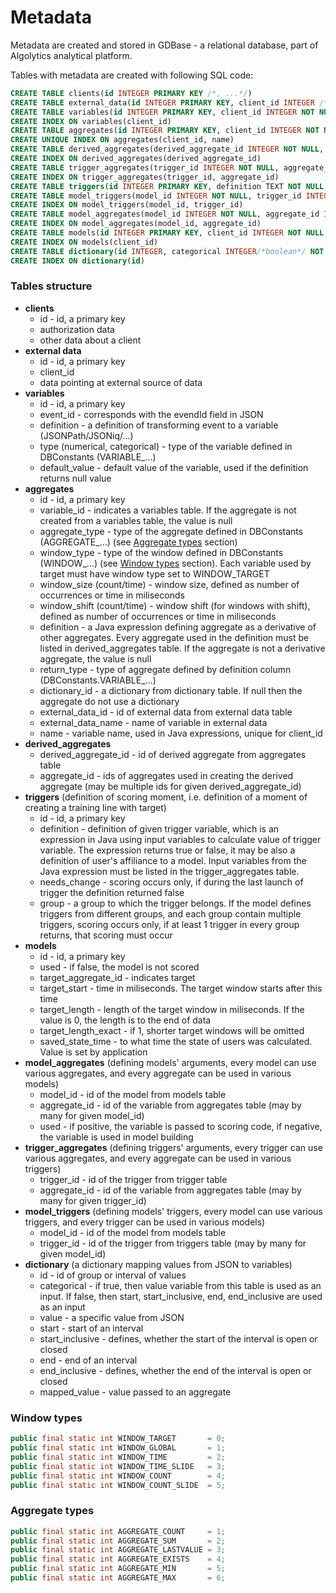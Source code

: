 # Metadata #
Metadata are created and stored in GDBase - a relational database, part of Algolytics analytical platform.

Tables with metadata are created with following SQL code:
```sql
CREATE TABLE clients(id INTEGER PRIMARY KEY /*, ...*/)
CREATE TABLE external_data(id INTEGER PRIMARY KEY, client_id INTEGER /*, ...*/)
CREATE TABLE variables(id INTEGER PRIMARY KEY, client_id INTEGER NOT NULL, event_id INTEGER NOT NULL, definition TEXT NOT NULL, type INTEGER NOT NULL CHECK(type = 1 OR type = 2), default_value TEXT)
CREATE INDEX ON variables(client_id)
CREATE TABLE aggregates(id INTEGER PRIMARY KEY, client_id INTEGER NOT NULL, variable_id INTEGER, aggregate_type INTEGER, window_type INTEGER, window_size/*count|time*/ INTEGER, window_shift/*count|time*/ INTEGER, definition TEXT, return_type INTEGER CHECK((definition IS NULL AND return_type IS NULL) OR (definition IS NOT NULL AND return_type IS NOT NULL AND (return_type = 1 OR return_type = 2))), dictionary_id INTEGER, external_data_id INTEGER, external_data_name TEXT, name TEXT NOT NULL CHECK(name REGEXP '[a-zA-Z_$][a-zA-Z_$0-9]*'))
CREATE UNIQUE INDEX ON aggregates(client_id, name)
CREATE TABLE derived_aggregates(derived_aggregate_id INTEGER NOT NULL, aggregate_id INTEGER NOT NULL)
CREATE INDEX ON derived_aggregates(derived_aggregate_id)
CREATE TABLE trigger_aggregates(trigger_id INTEGER NOT NULL, aggregate_id INTEGER NOT NULL)
CREATE INDEX ON trigger_aggregates(trigger_id, aggregate_id)
CREATE TABLE triggers(id INTEGER PRIMARY KEY, definition TEXT NOT NULL, needs_change INTEGER/*boolean*/ NOT NULL CHECK(needs_change = 0 OR needs_change = 1), `group` INTEGER NOT NULL)
CREATE TABLE model_triggers(model_id INTEGER NOT NULL, trigger_id INTEGER NOT NULL)
CREATE INDEX ON model_triggers(model_id, trigger_id)
CREATE TABLE model_aggregates(model_id INTEGER NOT NULL, aggregate_id INTEGER NOT NULL, used INTEGER/*boolean*/ NOT NULL CHECK(used = 0 OR used = 1))
CREATE INDEX ON model_aggregates(model_id, aggregate_id)
CREATE TABLE models(id INTEGER PRIMARY KEY, client_id INTEGER NOT NULL, used INTEGER/*boolean*/ NOT NULL CHECK(used = 0 OR used = 1), target_aggregate_id INTEGER NOT NULL, target_start INTEGER NOT NULL CHECK(target_start >= 0), target_length INTEGER NOT NULL CHECK(target_length >= 0), target_length_exact INTEGER/*boolean*/ NOT NULL CHECK(target_length_exact = 0 OR target_length_exact = 1), scoring_code TEXT CHECK(NOT used OR scoring_code IS NOT NULL), saved_state_time INTEGER CHECK(NOT used OR saved_state_time IS NOT NULL))
CREATE INDEX ON models(client_id)
CREATE TABLE dictionary(id INTEGER, categorical INTEGER/*boolean*/ NOT NULL CHECK(categorical = 0 OR categorical = 1), value TEXT CHECK(categorical OR value IS NULL), start FLOAT CHECK(NOT categorical OR start IS NULL), start_inclusive FLOAT CHECK((start IS NULL AND start_inclusive IS NULL) OR (start IS NOT NULL AND start_inclusive IS NOT NULL AND (start_inclusive = 0 OR start_inclusive = 1))), end FLOAT CHECK((NOT categorical OR end IS NULL) AND (start IS NULL OR end IS NULL OR end >= start)), end_inclusive FLOAT CHECK((end IS NULL AND end_inclusive IS NULL) OR (end IS NOT NULL AND end_inclusive IS NOT NULL AND (end_inclusive = 0 OR end_inclusive = 1))), mapped_value TEXT NOT NULL)
CREATE INDEX ON dictionary(id)
```
### Tables structure ###

- **clients**
	- id - id, a primary key
	- authorization data
	- other data about a client
- **external data**
	- id - id, a primary key
	- client_id
	- data pointing at external source of data
- **variables**
	- id - id, a primary key
	- event_id - corresponds with the evendId field in JSON
	- definition - a definition of transforming event to a variable (JSONPath/JSONiq/...)
	- type (numerical, categorical) - type of the variable defined in DBConstants (VARIABLE_...)
	- default_value - default value of the variable, used if the definition returns null value
- **aggregates**
	- id - id, a primary key
	- variable_id - indicates a variables table. If the aggregate is not created from a variables table, the value is null
	- aggregate_type - type of the aggregate defined in DBConstants (AGGREGATE\_...) (see [Aggregate types](http://event-engine-documentation.readthedocs.io/en/latest/5.%20Metadata/#aggregate-types) section)
	- window_type - type of the window defined in DBConstants (WINDOW\_...) (see [Window types](http://event-engine-documentation.readthedocs.io/en/latest/5.%20Metadata/#window-types) section). Each variable used by target must have window type set to WINDOW\_TARGET
	- window_size (count/time) - window size, defined as number of occurrences or time in miliseconds
	- window_shift (count/time) - window shift (for windows with shift), defined as number of occurrences or time in miliseconds
	- definition - a Java expression defining aggregate as a derivative of other aggregates. Every aggregate used in the definition must be listed in derived_aggregates table. If the aggregate is not a derivative aggregate, the value is null
	- return_type - type of aggregate defined by definition column (DBConstants.VARIABLE\_...)
	- dictionary_id - a dictionary from dictionary table. If null then the aggregate do not use a dictionary
	- external\_data\_id - id of external data from external data table
	- external\_data\_name - name of variable in external data
	- name - variable name, used in Java expressions, unique for client_id
- **derived_aggregates**
	- derived\_aggregate\_id - id of derived aggregate from aggregates table
	- aggregate_id - ids of aggregates used in creating the derived aggregate (may be multiple ids for given derived\_aggregate\_id)
- **triggers** (definition of scoring moment, i.e. definition of a moment of creating a training line with target)
	- id - id, a primary key
	- definition - definition of given trigger variable, which is an expression in Java using input variables to calculate value of trigger variable. The expression returns true or false, it may be also a definition of user's affiliance to a model. Input variables from the Java expression must be listed in the trigger_aggregates table.
	- needs_change - scoring occurs only, if during the last launch of trigger the definition returned false
	- group - a group to which the trigger belongs. If the model defines triggers from different groups, and each group contain multiple triggers, scoring occurs only, if at least 1 trigger in every group returns, that scoring must occur
- **models**
	- id - id, a primary key
	- used - if false, the model is not scored
	- target\_aggregate\_id - indicates target
	- target_start - time in miliseconds. The target window starts after this time
	- target_length - length of the target window in miliseconds. If the value is 0, the length is to the end of data
	- target_length_exact - if 1, shorter target windows will be omitted
	- saved\_state\_time - to what time the state of users was calculated. Value is set by application
- **model_aggregates** (defining models' arguments, every model can use various aggregates, and every aggregate can be used in various models)
	- model_id - id of the model from models table
	- aggregate_id - id of the variable from aggregates table (may by many for given model\_id)
	- used - if positive, the variable is passed to scoring code, if negative, the variable is used in model building
- **trigger_aggregates** (defining triggers' arguments, every trigger can use various aggregates, and every aggregate can be used in various triggers)
	- trigger_id - id of the trigger from trigger table
	- aggregate_id - id of the variable from aggregates table (may by many for given trigger\_id)
- **model_triggers** (defining models' triggers, every model can use various triggers, and every trigger can be used in various models)
	- model_id - id of the model from models table
	- trigger_id - id of the trigger from triggers table (may by many for given model\_id)
- **dictionary** (a dictionary mapping values from JSON to variables)
	- id - id of group or interval of values
	- categorical - if true, then value variable from this table is used as an input. If false, then start, start\_inclusive, end, end\_inclusive are used as an input
	- value - a specific value from JSON
	- start - start of an interval
	- start_inclusive - defines, whether the start of the interval is open or closed
	- end - end of an interval
	- end_inclusive - defines, whether the end of the interval is open or closed
	- mapped_value - value passed to an aggregate

### Window types ###

```java
public final static int WINDOW_TARGET       = 0;
public final static int WINDOW_GLOBAL       = 1;
public final static int WINDOW_TIME         = 2;
public final static int WINDOW_TIME_SLIDE   = 3;
public final static int WINDOW_COUNT        = 4;
public final static int WINDOW_COUNT_SLIDE  = 5;
```

### Aggregate types ###

```java
public final static int AGGREGATE_COUNT     = 1;
public final static int AGGREGATE_SUM       = 2;
public final static int AGGREGATE_LASTVALUE = 3;
public final static int AGGREGATE_EXISTS    = 4;
public final static int AGGREGATE_MIN       = 5;
public final static int AGGREGATE_MAX       = 6;
```

